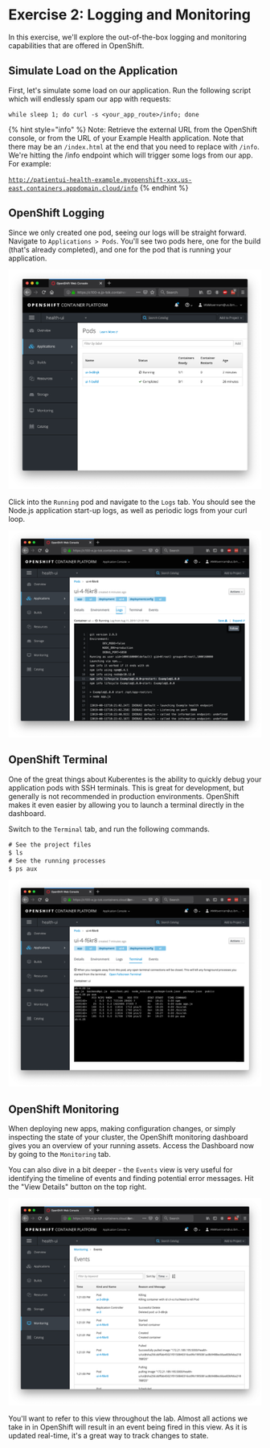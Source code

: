 # Exercise 2: Logging and Monitoring

In this exercise, we'll explore the out-of-the-box logging and monitoring capabilities that are offered in OpenShift.

## Simulate Load on the Application

First, let's simulate some load on our application. Run the following script which will endlessly spam our app with requests:

```text
while sleep 1; do curl -s <your_app_route>/info; done
```

{% hint style="info" %}
Note: Retrieve the external URL from the OpenShift console, or from the URL of your Example Health application. Note that there may be an `/index.html` at the end that you need to replace with `/info`. We're hitting the /info endpoint which will trigger some logs from our app. For example: 

[`http://patientui-health-example.myopenshift-xxx.us-east.containers.appdomain.cloud/info`](http://patientui-health-example.myopenshift-341665-66631af3eb2bd8030c5bb56d415b8851-0001.us-east.containers.appdomain.cloud/jee.html)
{% endhint %}

## OpenShift Logging

Since we only created one pod, seeing our logs will be straight forward. Navigate to `Applications > Pods`. You'll see two pods here, one for the build \(that's already completed\), and one for the pod that is running your application.

![](../.gitbook/assets/pods.png)

Click into the `Running` pod and navigate to the `Logs` tab. You should see the Node.js application start-up logs, as well as periodic logs from your curl loop.

![](../.gitbook/assets/logs.png)

## OpenShift Terminal

One of the great things about Kuberentes is the ability to quickly debug your application pods with SSH terminals. This is great for development, but generally is not recommended in production environments. OpenShift makes it even easier by allowing you to launch a terminal directly in the dashboard.

Switch to the `Terminal` tab, and run the following commands.

```text
# See the project files
$ ls
# See the running processes
$ ps aux
```

![](../.gitbook/assets/terminal.png)

## OpenShift Monitoring

When deploying new apps, making configuration changes, or simply inspecting the state of your cluster, the OpenShift monitoring dashboard gives you an overview of your running assets. Access the Dashboard now by going to the `Monitoring` tab.

You can also dive in a bit deeper - the `Events` view is very useful for identifying the timeline of events and finding potential error messages. Hit the "View Details" button on the top right.

![](../.gitbook/assets/viewdetails.png)

You'll want to refer to this view throughout the lab. Almost all actions we take in in OpenShift will result in an event being fired in this view. As it is updated real-time, it's a great way to track changes to state.

